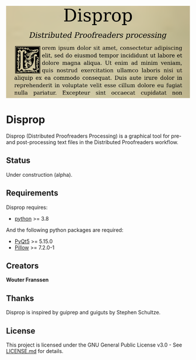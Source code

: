 ![Alt text](Icons/Splash.png?raw=true)

Disprop
======

Disprop (Distributed Proofreaders Processing) is a graphical tool for pre- and post-processing text files in the Distributed Proofreaders workflow.

Status
------
Under construction (alpha).

Requirements
------------

Disprop requires:
- [python](http://python.org/download/) >= 3.8

And the following python packages are required:
- [PyQt5](https://www.riverbankcomputing.com/software/pyqt/download) >= 5.15.0
- [Pillow](https://python-pillow.org/) >= 7.2.0-1

Creators
--------

**Wouter Franssen**

Thanks
------
Disprop is inspired by guiprep and guiguts by Stephen Schultze.

License
-------

This project is licensed under the GNU General Public License v3.0 - See [LICENSE.md](LICENSE.md) for details.
